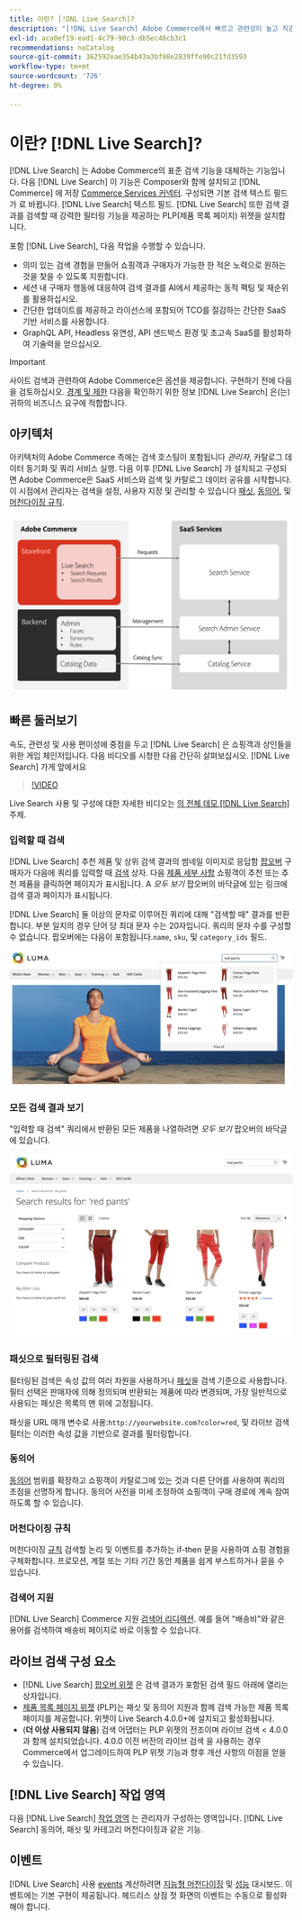 ```yaml
---
title: 이란? [!DNL Live Search]?
description: "[!DNL Live Search] Adobe Commerce에서 빠르고 관련성이 높고 직관적인 검색 경험을 제공합니다."
exl-id: aca0ef19-ead1-4c79-90c3-db5ec48cb3c1
recommendations: noCatalog
source-git-commit: 362592eae354b43a3bf98e2839ffe90c21fd3593
workflow-type: tm+mt
source-wordcount: '726'
ht-degree: 0%

---
```


# 이란? [!DNL Live Search]?

[!DNL Live Search] 는 Adobe Commerce의 표준 검색 기능을 대체하는 기능입니다. 다음 [!DNL Live Search] 이 기능은 Composer와 함께 설치되고 [!DNL Commerce] 에 저장 [Commerce Services 커넥터](../landing/saas.md). 구성되면 기본 검색 텍스트 필드가 로 바뀝니다. [!DNL Live Search] 텍스트 필드. [!DNL Live Search] 또한 검색 결과를 검색할 때 강력한 필터링 기능을 제공하는 PLP(제품 목록 페이지) 위젯을 설치합니다.

포함 [!DNL Live Search], 다음 작업을 수행할 수 있습니다.

- 의미 있는 검색 경험을 만들어 쇼핑객과 구매자가 가능한 한 적은 노력으로 원하는 것을 찾을 수 있도록 지원합니다.
- 세션 내 구매자 행동에 대응하여 검색 결과를 AI에서 제공하는 동적 팩팅 및 재순위를 활용하십시오.
- 간단한 업데이트를 제공하고 라이선스에 포함되어 TCO를 절감하는 간단한 SaaS 기반 서비스를 사용합니다.
- GraphQL API, Headless 유연성, API 샌드박스 환경 및 초고속 SaaS를 활성화하여 기술력을 얻으십시오.

>[!IMPORTANT]
>
>사이트 검색과 관련하여 Adobe Commerce은 옵션을 제공합니다. 구현하기 전에 다음을 검토하십시오. [경계 및 제한](boundaries-limits.md) 다음을 확인하기 위한 정보 [!DNL Live Search] 은(는) 귀하의 비즈니스 요구에 적합합니다.

## 아키텍처

아키텍처의 Adobe Commerce 측에는 검색 호스팅이 포함됩니다 *관리자*, 카탈로그 데이터 동기화 및 쿼리 서비스 실행. 다음 이후 [!DNL Live Search] 가 설치되고 구성되면 Adobe Commerce은 SaaS 서비스와 검색 및 카탈로그 데이터 공유를 시작합니다. 이 시점에서 관리자는 검색을 설정, 사용자 지정 및 관리할 수 있습니다 [패싯](facets.md), [동의어](synonyms.md), 및 [머천다이징 규칙](category-merch.md).

![라이브 검색 데이터 흐름](assets/ls-cs-data-flow.png)

## 빠른 둘러보기

속도, 관련성 및 사용 편이성에 중점을 두고 [!DNL Live Search] 은 쇼핑객과 상인들을 위한 게임 체인저입니다. 다음 비디오를 시청한 다음 간단히 살펴보십시오. [!DNL Live Search] 가게 앞에서요

>[!VIDEO](https://video.tv.adobe.com/v/3418679?quality=12&learn=on)

Live Search 사용 및 구성에 대한 자세한 비디오는 [의 전체 데모 [!DNL Live Search]](https://experienceleague.adobe.com/en/docs/commerce-learn/tutorials/getting-started/capabilities/live-search-full-demonstration) 주제.

### 입력할 때 검색

[!DNL Live Search] 추천 제품 및 상위 검색 결과의 썸네일 이미지로 응답함 [팝오버](storefront-popover.md) 구매자가 다음에 쿼리를 입력할 때 [검색](https://experienceleague.adobe.com/en/docs/commerce-admin/catalog/catalog/search/search) 상자. 다음 [제품 세부 사항](https://experienceleague.adobe.com/en/docs/commerce-admin/start/storefront/storefront) 쇼핑객이 추천 또는 추천 제품을 클릭하면 페이지가 표시됩니다. A _모두 보기_ 팝오버의 바닥글에 있는 링크에 검색 결과 페이지가 표시됩니다.

[!DNL Live Search] 둘 이상의 문자로 이루어진 쿼리에 대해 &quot;검색할 때&quot; 결과를 반환합니다. 부분 일치의 경우 단어 당 최대 문자 수는 20자입니다. 쿼리의 문자 수를 구성할 수 없습니다. 팝오버에는 다음이 포함됩니다.`name`, `sku`, 및 `category_ids` 필드.

![예 storefront - 입력할 때 검색](assets/storefront-search-as-you-type.png)

### 모든 검색 결과 보기

&quot;입력할 때 검색&quot; 쿼리에서 반환된 모든 제품을 나열하려면 _모두 보기_ 팝오버의 바닥글에 있습니다.

![예 storefront - 가격 패싯](assets/storefront-view-all-search-results.png)

### 패싯으로 필터링된 검색

필터링된 검색은 속성 값의 여러 차원을 사용하거나 [패싯](facets.md)을 검색 기준으로 사용합니다. 필터 선택은 판매자에 의해 정의되며 반환되는 제품에 따라 변경되며, 가장 일반적으로 사용되는 패싯은 목록의 맨 위에 고정됩니다.

패싯을 URL 매개 변수로 사용:`http://yourwebsite.com?color=red`, 및 라이브 검색 필터는 이러한 속성 값을 기반으로 결과를 필터링합니다.

### 동의어

[동의어](synonyms.md) 범위를 확장하고 쇼핑객이 카탈로그에 있는 것과 다른 단어를 사용하여 쿼리의 초점을 선명하게 합니다. 동의어 사전을 미세 조정하여 쇼핑객이 구매 경로에 계속 참여하도록 할 수 있습니다.

### 머천다이징 규칙

머천다이징 [규칙](rules.md) 검색할 논리 및 이벤트를 추가하는 if-then 문을 사용하여 쇼핑 경험을 구체화합니다. 프로모션, 계절 또는 기타 기간 동안 제품을 쉽게 부스트하거나 묻을 수 있습니다.

### 검색어 지원

[!DNL Live Search] Commerce 지원 [검색어 리디렉션](https://experienceleague.adobe.com/en/docs/commerce-admin/catalog/catalog/search/search-terms). 예를 들어 &quot;배송비&quot;와 같은 용어를 검색하여 배송비 페이지로 바로 이동할 수 있습니다.

## 라이브 검색 구성 요소

- [!DNL Live Search] [팝오버 위젯](storefront-popover.md) 은 검색 결과가 포함된 검색 필드 아래에 열리는 상자입니다.
- [제품 목록 페이지 위젯](plp-styling.md) (PLP)는 패싯 및 동의어 지원과 함께 검색 가능한 제품 목록 페이지를 제공합니다. 위젯이 Live Search 4.0.0+에 설치되고 활성화됩니다.
- (**더 이상 사용되지 않음**) 검색 어댑터는 PLP 위젯의 전조이며 라이브 검색 &lt; 4.0.0과 함께 설치되었습니다. 4.0.0 이전 버전의 라이브 검색 을 사용하는 경우 Commerce에서 업그레이드하여 PLP 위젯 기능과 향후 개선 사항의 이점을 얻을 수 있습니다.

## [!DNL Live Search] 작업 영역

다음 [!DNL Live Search] [작업 영역](workspace.md) 는 관리자가 구성하는 영역입니다. [!DNL Live Search] 동의어, 패싯 및 카테고리 머천다이징과 같은 기능.

## 이벤트

[!DNL Live Search] 사용 [events](events.md) 계산하려면 [지능형 머천다이징](category-merch.md) 및 [성능](performance.md) 대시보드. 이벤트에는 기본 구현이 제공됩니다. 헤드리스 상점 첫 화면의 이벤트는 수동으로 활성화해야 합니다.
